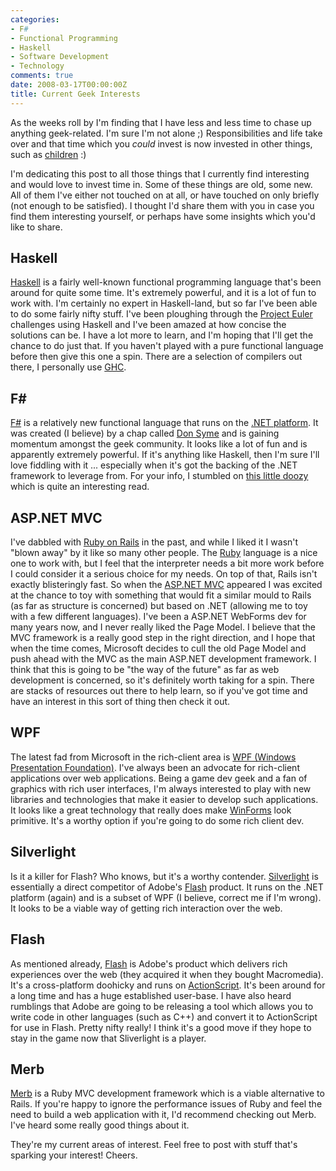 ```yaml
---
categories:
- F#
- Functional Programming
- Haskell
- Software Development
- Technology
comments: true
date: 2008-03-17T00:00:00Z
title: Current Geek Interests
---
```


As the weeks roll by I'm finding that I have less and less time to chase up anything geek-related. I'm sure I'm not alone ;) Responsibilities and life take over and that time which you <em>could</em> invest is now invested in other things, such as <a href="/posts/my-boy/" title="My Boy">children</a> :)

I'm dedicating this post to all those things that I currently find interesting and would love to invest time in. Some of these things are old, some new. All of them I've either not touched on at all, or have touched on only briefly (not enough to be satisfied). I thought I'd share them with you in case you find them interesting yourself, or perhaps have some insights which you'd like to share.

<!--more-->

<h2>Haskell</h2>
<a href="http://www.haskell.org/" title="Haskell">Haskell</a> is a fairly well-known functional programming language that's been around for quite some time. It's extremely powerful, and it is a lot of fun to work with. I'm certainly no expert in Haskell-land, but so far I've been able to do some fairly nifty stuff. I've been ploughing through the <a href="http://projecteuler.net/" title="Project Euler">Project Euler</a> challenges using Haskell and I've been amazed at how concise the solutions can be. I have a lot more to learn, and I'm hoping that I'll get the chance to do just that. If you haven't played with a pure functional language before then give this one a spin. There are a selection of compilers out there, I personally use <a href="http://www.haskell.org/ghc/" title="Glasgow Haskell Compiler">GHC</a>.

<h2>F#</h2>
<a href="http://research.microsoft.com/fsharp/fsharp.aspx" title="F#">F#</a> is a relatively new functional language that runs on the <a href="http://en.wikipedia.org/wiki/.NET_Framework" title=".NET framework">.NET platform</a>. It was created (I believe) by a chap called <a href="http://blogs.msdn.com/dsyme/" title="Don Syme's Weblog">Don Syme</a> and is gaining momentum amongst the geek community. It looks like a lot of fun and is apparently extremely powerful. If it's anything like Haskell, then I'm sure I'll love fiddling with it ... especially when it's got the backing of the .NET framework to leverage from. For your info, I stumbled on <a href="http://msdn2.microsoft.com/en-us/magazine/cc164244.aspx?pr=blog" title="F#: Use Functional Programming Techniques in the .NET Framework">this little doozy</a> which is quite an interesting read.

<h2>ASP.NET MVC</h2>
I've dabbled with <a href="http://rubyonrails.org/" title="Ruby on Rails">Ruby on Rails</a> in the past, and while I liked it I wasn't "blown away" by it like so many other people. The <a href="http://www.ruby-lang.org/" title="Ruby Programming Language">Ruby</a> language is a nice one to work with, but I feel that the interpreter needs a bit more work before I could consider it a serious choice for my needs. On top of that, Rails isn't exactly blisteringly fast. So when the <a href="http://www.asp.net/mvc/" title="ASP.NET MVC">ASP.NET MVC</a> appeared I was excited at the chance to toy with something that would fit a similar mould to Rails (as far as structure is concerned) but based on .NET (allowing me to toy with a few different languages). I've been a ASP.NET WebForms dev for many years now, and I never really liked the Page Model. I believe that the MVC framework is a really good step in the right direction, and I hope that when the time comes, Microsoft decides to cull the old Page Model and push ahead with the MVC as the main ASP.NET development framework. I think that this is going to be "the way of the future" as far as web development is concerned, so it's definitely worth taking for a spin. There are stacks of resources out there to help learn, so if you've got time and have an interest in this sort of thing then check it out.

<h2>WPF</h2>
The latest fad from Microsoft in the rich-client area is <a href="http://msdn2.microsoft.com/en-us/netframework/aa663326.aspx" title="Windows Presentation Foundation">WPF (Windows Presentation Foundation)</a>. I've always been an advocate for rich-client applications over web applications. Being a game dev geek and a fan of graphics with rich user interfaces, I'm always interested to play with new libraries and technologies that make it easier to develop such applications. It looks like a great technology that really does make <a href="http://en.wikipedia.org/wiki/Windows_Forms" title="Windows Forms">WinForms</a> look primitive. It's a worthy option if you're going to do some rich client dev.

<h2>Silverlight</h2>
Is it a killer for Flash? Who knows, but it's a worthy contender. <a href="http://silverlight.net/" title="Silverlight">Silverlight</a> is essentially a direct competitor of Adobe's <a href="http://www.adobe.com/products/flash/about/" title="Flash">Flash</a> product. It runs on the .NET platform (again) and is a subset of WPF (I believe, correct me if I'm wrong). It looks to be a viable way of getting rich interaction over the web.

<h2>Flash</h2>
As mentioned already, <a href="http://www.adobe.com/products/flash/about/" title="Flash">Flash</a> is Adobe's product which delivers rich experiences over the web (they acquired it when they bought Macromedia). It's a cross-platform doohicky and runs on <a href="http://www.actionscript.com/" title="ActionScript">ActionScript</a>. It's been around for a long time and has a huge established user-base. I have also heard rumblings that Adobe are going to be releasing a tool which allows you to write code in other languages (such as C++) and convert it to ActionScript for use in Flash. Pretty nifty really! I think it's a good move if they hope to stay in the game now that Sliverlight is a player.

<h2>Merb</h2>
<a href="http://merbivore.com/" title="Merb">Merb</a> is a Ruby MVC development framework which is a viable alternative to Rails. If you're happy to ignore the performance issues of Ruby and feel the need to build a web application with it, I'd recommend checking out Merb. I've heard some really good things about it.

They're my current areas of interest. Feel free to post with stuff that's sparking your interest! Cheers.
